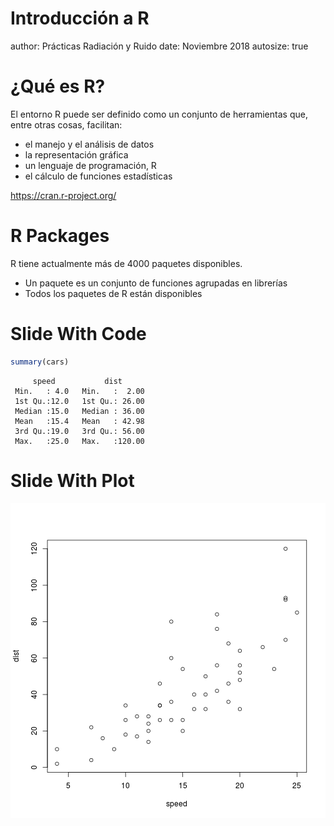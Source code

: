 Introducción a R
========================================================
author: Prácticas Radiación y Ruido
date: Noviembre 2018
autosize: true

¿Qué es R?
========================================================

El entorno R puede ser definido como un conjunto de herramientas que, entre otras cosas, facilitan:

- el manejo y el análisis de datos
- la representación gráfica
- un lenguaje de programación, R
- el cálculo de funciones estadísticas

<https://cran.r-project.org/>

R Packages
=======================================================

R tiene actualmente más de 4000 paquetes disponibles.
- Un paquete es un conjunto de funciones agrupadas en librerías
- Todos los paquetes de R están disponibles


Slide With Code
========================================================


```r
summary(cars)
```

```
     speed           dist       
 Min.   : 4.0   Min.   :  2.00  
 1st Qu.:12.0   1st Qu.: 26.00  
 Median :15.0   Median : 36.00  
 Mean   :15.4   Mean   : 42.98  
 3rd Qu.:19.0   3rd Qu.: 56.00  
 Max.   :25.0   Max.   :120.00  
```

Slide With Plot
========================================================

![plot of chunk unnamed-chunk-2](intro-figure/unnamed-chunk-2-1.png)
